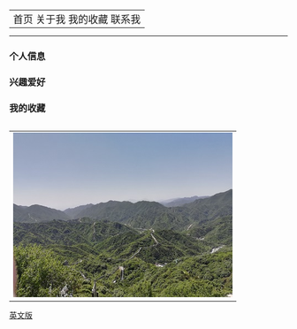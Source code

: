 <table border="0">
  <tr>
    <td width="100%">
      <font size="4"><a href="/index.html" style="text-decoration: none">首页</a>
			<a href="#" style="text-decoration: none">关于我</a>
			<a href="/MyFavorites/MyFavoritesIndex.html" style="text-decoration: none">我的收藏</a>
			<a href="#" style="text-decoration: none">联系我</a>
    </td>
  </tr>
</table>

----

### 个人信息

### 兴趣爱好

### 我的收藏

<table border="0">
<table border="0">
  <tr>
    <td width="100%">
      <img src="/image/changcheng.jpg" width="100%">
    </td>
  </tr>
</table>

<a href="/index-en.html">英文版</a>

